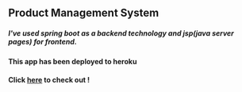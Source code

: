 ## Product Management System
##### I've used spring boot as a backend technology and jsp(java server pages) for frontend.
#### This app has been deployed to heroku 
#### Click <a href="https://spring-pms.herokuapp.com/">here</a> to check out !
